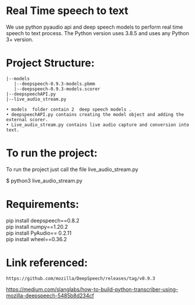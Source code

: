 # Real Time speech to text 

We use python pyaudio api and deep speech models to perform real time speech to text process.
The Python version uses 3.8.5 and uses any Python 3+ version. <br>

# Project Structure:<br>
	|--models
	   |--deepspeech-0.9.3-models.pbmm
	   |--deepspeech-0.9.3-models.scorer
	|--deepspeechAPI.py
	|--live_audio_stream.py

    • models  folder contain 2  deep speech models .  
    • deepspeechAPI.py contains creating the model object and adding the external scorer.
    • Live_audio_stream.py contains live audio capture and conversion into text.

# To run the project:<br>

To run the project just call the file  live_audio_stream.py <br>
	
   $ python3 live_audio_stream.py
<br>

# Requirements:<br>

pip install deepspeech==0.8.2  <br>
pip install numpy==1.20.2  <br>
pip install PyAudio== 0.2.11 <br>
pip install wheel==0.36.2 <br>



# Link referenced: <br>
	https://github.com/mozilla/DeepSpeech/releases/tag/v0.9.3   
https://medium.com/slanglabs/how-to-build-python-transcriber-using-mozilla-deepspeech-5485b8d234cf
